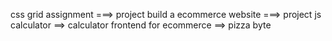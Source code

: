 css grid assignment ===> project
build a ecommerce website ===> project
js calculator ==> calculator 
frontend for ecommerce ==> pizza byte
